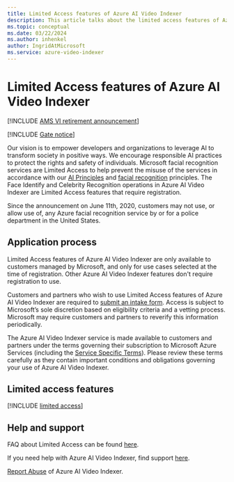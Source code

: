```yaml
---
title: Limited Access features of Azure AI Video Indexer 
description: This article talks about the limited access features of Azure AI Video Indexer.
ms.topic: conceptual
ms.date: 03/22/2024
ms.author: inhenkel
author: IngridAtMicrosoft
ms.service: azure-video-indexer
---
```


# Limited Access features of Azure AI Video Indexer

[!INCLUDE [AMS VI retirement announcement](./includes/important-ams-retirement-avi-announcement.md)]

<!-- possible cross repo dependency, copied to local, see metadata -->
[!INCLUDE [Gate notice](./includes/identity-gate-notice.md)]

Our vision is to empower developers and organizations to leverage AI to transform society in positive ways. We encourage responsible AI practices to protect the rights and safety of individuals. Microsoft facial recognition services are Limited Access to help prevent the misuse of the services in accordance with our [AI Principles](https://www.microsoft.com/ai/responsible-ai?SilentAuth=1&wa=wsignin1.0&activetab=pivot1%3aprimaryr6) and [facial recognition](https://blogs.microsoft.com/on-the-issues/2018/12/17/six-principles-to-guide-microsofts-facial-recognition-work/) principles. The Face Identify and Celebrity Recognition operations in Azure AI Video Indexer are Limited Access features that require registration.  

Since the announcement on June 11th, 2020, customers may not use, or allow use of, any Azure facial recognition service by or for a police department in the United States. 

## Application process 

Limited Access features of Azure AI Video Indexer are only available to customers managed by Microsoft, and only for use cases selected at the time of registration. Other Azure AI Video Indexer features don't require registration to use. 

Customers and partners who wish to use Limited Access features of Azure AI Video Indexer are required to [submit an intake form](https://aka.ms/facerecognition). Access is subject to Microsoft’s sole discretion based on eligibility criteria and a vetting process. Microsoft may require customers and partners to reverify this information periodically. 

The Azure AI Video Indexer service is made available to customers and partners under the terms governing their subscription to Microsoft Azure Services (including the [Service Specific Terms](https://www.microsoft.com/licensing/terms/productoffering/MicrosoftAzure/MCA#ServiceSpecificTerms)). Please review these terms carefully as they contain important conditions and obligations governing your use of Azure AI Video Indexer. 

## Limited access features

[!INCLUDE [limited access](./includes/limited-access-account-types.md)]

## Help and support 

FAQ about Limited Access can be found [here](https://aka.ms/limitedaccesscogservices).

<!-- relative URL link -->
If you need help with Azure AI Video Indexer, find support [here](/azure/ai-services/cognitive-services-support-options). 

[Report Abuse](https://msrc.microsoft.com/report/abuse) of Azure AI Video Indexer. 
